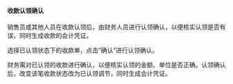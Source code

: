 #### 收款认领确认

销售员或其他人员在收款认领后，由财务人员进行认领确认，以便核实认领是否有误，同时生成收款的会计凭证。

选择已认领状态下的收款单，点击“确认”进行认领确认。财务需对已认领的收款进行确认，以便核实认领的金额、单位是否正确。认领确认后，改变该笔收款状态改为已认领调节，同时生成会计凭证。

